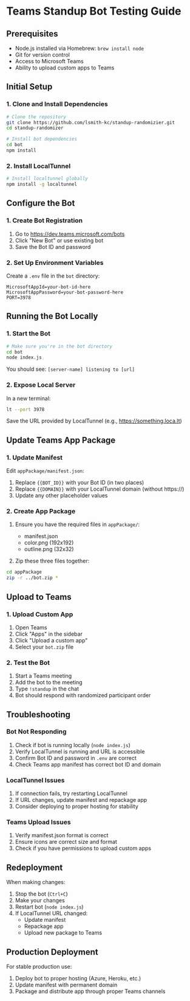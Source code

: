 # Teams Standup Bot Testing Guide

## Prerequisites

- Node.js installed via Homebrew: `brew install node`
- Git for version control
- Access to Microsoft Teams
- Ability to upload custom apps to Teams

## Initial Setup

### 1. Clone and Install Dependencies

```bash
# Clone the repository
git clone https://github.com/lsmith-kc/standup-randomizier.git
cd standup-randomizer

# Install bot dependencies
cd bot
npm install
```

### 2. Install LocalTunnel

```bash
# Install localtunnel globally
npm install -g localtunnel
```

## Configure the Bot

### 1. Create Bot Registration

1. Go to <https://dev.teams.microsoft.com/bots>
2. Click "New Bot" or use existing bot
3. Save the Bot ID and password

### 2. Set Up Environment Variables

Create a `.env` file in the `bot` directory:

```text
MicrosoftAppId=your-bot-id-here
MicrosoftAppPassword=your-bot-password-here
PORT=3978
```

## Running the Bot Locally

### 1. Start the Bot

```bash
# Make sure you're in the bot directory
cd bot
node index.js
```

You should see: `[server-name] listening to [url]`

### 2. Expose Local Server

In a new terminal:

```bash
lt --port 3978
```

Save the URL provided by LocalTunnel (e.g., <https://something.loca.lt>)

## Update Teams App Package

### 1. Update Manifest

Edit `appPackage/manifest.json`:

1. Replace `{{BOT_ID}}` with your Bot ID (in two places)
2. Replace `{{DOMAIN}}` with your LocalTunnel domain (without https://)
3. Update any other placeholder values

### 2. Create App Package

1. Ensure you have the required files in `appPackage/`:
   - manifest.json
   - color.png (192x192)
   - outline.png (32x32)

2. Zip these three files together:

```bash
cd appPackage
zip -r ../bot.zip *
```

## Upload to Teams

### 1. Upload Custom App

1. Open Teams
2. Click "Apps" in the sidebar
3. Click "Upload a custom app"
4. Select your `bot.zip` file

### 2. Test the Bot

1. Start a Teams meeting
2. Add the bot to the meeting
3. Type `!standup` in the chat
4. Bot should respond with randomized participant order

## Troubleshooting

### Bot Not Responding

1. Check if bot is running locally (`node index.js`)
2. Verify LocalTunnel is running and URL is accessible
3. Confirm Bot ID and password in `.env` are correct
4. Check Teams app manifest has correct bot ID and domain

### LocalTunnel Issues

1. If connection fails, try restarting LocalTunnel
2. If URL changes, update manifest and repackage app
3. Consider deploying to proper hosting for stability

### Teams Upload Issues

1. Verify manifest.json format is correct
2. Ensure icons are correct size and format
3. Check if you have permissions to upload custom apps

## Redeployment

When making changes:

1. Stop the bot (`Ctrl+C`)
2. Make your changes
3. Restart bot (`node index.js`)
4. If LocalTunnel URL changed:
   - Update manifest
   - Repackage app
   - Upload new package to Teams

## Production Deployment

For stable production use:

1. Deploy bot to proper hosting (Azure, Heroku, etc.)
2. Update manifest with permanent domain
3. Package and distribute app through proper Teams channels